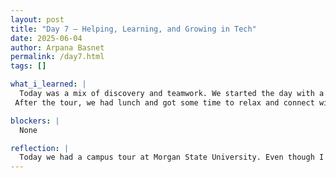 ```yaml
---
layout: post
title: "Day 7 – Helping, Learning, and Growing in Tech"
date: 2025-06-04
author: Arpana Basnet
permalink: /day7.html
tags: []

what_i_learned: |
  Today was a mix of discovery and teamwork. We started the day with a campus tour at Morgan State University. Everyone met at the business building, and from there, we began exploring the campus. Even though I’m a student here, I realized I haven’t seen a lot of the university. For example, I got to visit the engineering building for the first time today, which was exciting. It made me realize how big and full of opportunities the campus really is. Seeing new places on my own campus felt like exploring something familiar in a completely new way.
 After the tour, we had lunch and got some time to relax and connect with others. Then we jumped back into our work with our teams. We spent the rest of the afternoon working on our Python coding project. It was a good mix of focused work and helping each other. We shared ideas, fixed bugs, and supported each other as we made progress on the tasks. I really enjoyed working with my teammates today it felt like we were learning and growing together.

blockers: |
  None

reflection: |
  Today we had a campus tour at Morgan State University. Even though I study here, I got to explore new places like the engineering building for the first time. After the tour, we had lunch and worked with our teammates on Python coding. It felt good to collaborate and help each other out. Overall, it was a day of learning, exploring, and working together.
---
```



